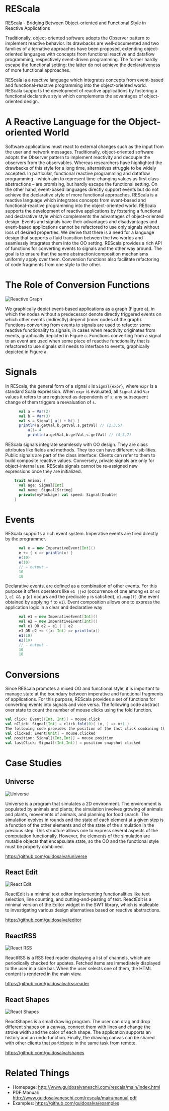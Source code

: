 # REScala

REScala -  Bridging Between Object-oriented and Functional Style in Reactive Applications

Traditionally, object-oriented software adopts the Observer pattern to implement reactive behavior. Its drawbacks are well-documented and two families of alternative approaches have been proposed, extending object-oriented languages with concepts from functional reactive and dataflow programming, respectively event-driven programming. The former hardly escape the functional setting; the latter do not achieve the declarativeness of more functional approaches.

REScala ia a reactive language which integrates concepts from event-based and functional-reactive programming into the object-oriented world. REScala supports the development of reactive applications by fostering a functional declarative style which complements the advantages of object-oriented design.

# A Reactive Language for the Object-oriented World

Software applications must react to external changes such as the input from the user and network messages. Traditionally, object-oriented software adopts the Observer pattern to implement reactivity and decouple the observers from the observables. Whereas researchers have highlighted the drawbacks of this style for a long time, alternatives struggle to be widely accepted. In particular, functional reactive programming and dataflow programming – which aim to represent time-changing values as first class abstractions – are promising, but hardly escape the functional setting. On the other hand, event-based languages directly support events but do not achieve the declarative style of more functional approaches.
REScala is a reactive language which integrates concepts from event-based and functional-reactive programming into the object-oriented world. REScala supports the development of reactive applications by fostering a functional and declarative style which complements the advantages of object-oriented design. Events and signals have their advantages and disadvantages and event-based applications cannot be refactored to use only signals without loss of desired properties. We derive that there is a need for a language design that supports a fluid transition between the two worlds and seamlessly integrates them into the OO setting.
REScala provides a rich API of functions for converting events to signals and the other way around. The goal is to ensure that the same abstraction/composition mechanisms uniformly apply over them. Conversion functions also facilitate refactoring of code fragments from one style to the other.

# The Role of Conversion Functions

![Reactive Graph](http://www.guidosalvaneschi.com/rescala/main/images/rescala-transformations.png)

We graphically depict event-based applications as a graph (Figure a), in which the nodes without a predecessor denote directly triggered events on which other events (indirectly) depend (inner nodes of the graph). Functions converting from events to signals are used to refactor some reactive functionality to signals, in cases when reactivity originates from events, graphically depicted in Figure c. Functions converting from a signal to an event are used when some piece of reactive functionality that is refactored to use signals still needs to interface to events, graphically depicted in Figure a.


# Signals

In REScala, the general form of a signal `s` is `Signal{expr}`, where `expr` is a standard Scala expression. When `expr` is evaluated, all `Signal` and `Var` values it refers to are registered as dependents of `s`; any subsequent change of them triggers a reevaluation of `s`.

```scala
	  val a = Var(2)
	  val b = Var(3)
	  val s = Signal{ a() + b() }
	  println(a.getVal,b.getVal,s.getVal) // (2,3,5)
          a()= 4
          println(a.getVal,b.getVal,s.getVal) // (4,3,7)
```

REScala signals integrate seamlessly with OO design. They are class attributes like fields and methods. They too can have different visibilities. Public signals are part of the class interface: Clients can refer to them to build composite reactive values. Conversely, private signals are only for object-internal use. REScala signals cannot be re-assigned new expressions once they are initialized.

```scala
	trait Animal {
	  val age: Signal[Int]
	  val name: Signal[String]
	  private[myPackage] val speed: Signal[Double]
	}
```

# Events

REScala supports a rich event system. Imperative events are fired directly by the programmer.

```scala
	  val e = new ImperativeEvent[Int]()
	  e += { x => println(x) }
	  e(10)
	  e(10)
	  // − output −
	  10
	  10
```

Declarative events, are defined as a combination of other events. For this purpose it offers operators like `e1 ||e2` (occurrence of one among `e1` or `e2` ), `e1 && p` (`e1` occurs and the predicate `p` is satisfied), `e1.map(f)` (the event obtained by applying `f` to `e1`). Event composition allows one to express the application logic in a clear and declarative way

```scala
	  val e1 = new ImperativeEvent[Int]()
	  val e2 = new ImperativeEvent[Int]()
	  val e1 OR e2 = e1 | | e2
	  e1 OR e2 += ((x: Int) => println(x))
	  e1(10)
	  e2(10)
	  // − output −
	  10
	  10
```

# Conversions

Since REScala promotes a mixed OO and functional style, it is important to manage state at the boundary between imperative and functional fragments of applications. For this purpose, REScala provides a set of functions for converting events into signals and vice versa.
The following code abstract over state to count the number of mouse clicks using the fold function.

```scala
val click: Event[(Int, Int)] = mouse.click
val nClick: Signal[Int] = click.fold(0)( (x, ) => x+1 )
The following code provides the position of the last click combining the click event and the position signal with the snapshot function.
val clicked: Event[Unit] = mouse.clicked
val position: Signal[(Int,Int)] = mouse.position
val lastClick: Signal[(Int,Int)] = position snapshot clicked
```

# Case Studies

## Universe

![Universe](http://www.guidosalvaneschi.com/rescala/main/images/universe.png)

Universe is a program that simulates a 2D environment. The environment is populated by animals and plants; the simulation involves growing of animals and plants, movements of animals, and planning for food search.
The simulation evolves in rounds and the state of each element at a given step is a function of the other elements and of the state of the simulation in the previous step. This structure allows one to express several aspects of the computation functionally. However, the elements of the simulation are mutable objects that encapsulate state, so the OO and the functional style must be properly combined.

<https://github.com/guidosalva/universe>

## React Edit

![React Edit](http://www.guidosalvaneschi.com/rescala/main/images/editor.png)

ReactEdit is a minimal text editor implementing functionalities like text selection, line counting, and cutting-and-pasting of text.
ReactEdit is a minimal version of the Editor widget in the SWT library, which is malleable to investigating various design alternatives based on reactive abstractions.

<https://github.com/guidosalva/editor>

## ReactRSS

![React RSS](http://www.guidosalvaneschi.com/rescala/main/images/rssreader.png)

ReactRSS is a RSS feed reader displaying a list of channels, which are periodically checked for updates.
Fetched items are immediately displayed to the user in a side bar. When the user selects one of them, the HTML content is rendered in the main view.

<https://github.com/guidosalva/rssreader>

## React Shapes

![React Shapes](http://www.guidosalvaneschi.com/rescala/main/images/shapes.png)

ReactShapes is a small drawing program. The user can drag and drop different shapes on a canvas, connect them with lines and change the stroke width and the color of each shape.
The application supports an history and an undo function. Finally, the drawing canvas can be shared with other clients that participate in the same task from remote.

<https://github.com/guidosalva/shapes>

# Related Things

* Homepage: <http://www.guidosalvaneschi.com/rescala/main/index.html>
* PDF Manual: <http://www.guidosalvaneschi.com/rescala/main/manual.pdf>
* Examples: <https://github.com/guidosalva/examples>
